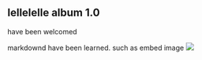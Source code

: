 ## lellelelle album 1.0

have been welcomed




markdownd have been learned.
such as embed image
![](http://xiaoiceimage.blob.core.chinacloudapi.cn/q20/people-md5/c05890585c34a63ac5daa302c6ed8621.jpg)

<audio src="https://music.163.com/song?id=4341314">

